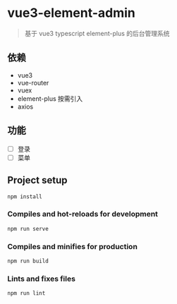 # vue3-element-admin
> 基于 vue3 typescript element-plus 的后台管理系统

## 依赖
- vue3
- vue-router
- vuex
- element-plus 按需引入
- axios

## 功能
- [ ] 登录
- [ ] 菜单

## Project setup
```
npm install
```

### Compiles and hot-reloads for development
```
npm run serve
```

### Compiles and minifies for production
```
npm run build
```

### Lints and fixes files
```
npm run lint
```
